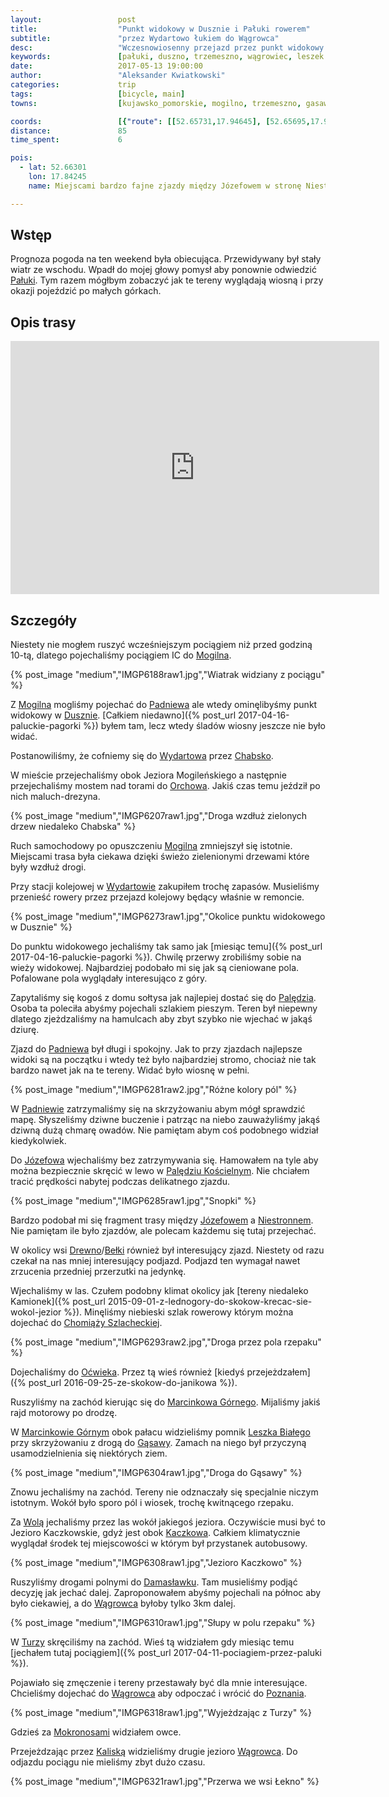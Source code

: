 ```yaml
---
layout:                 post
title:                  "Punkt widokowy w Dusznie i Pałuki rowerem"
subtitle:               "przez Wydartowo łukiem do Wągrowca"
desc:                   "Wczesnowiosenny przejazd przez punkt widokowy w Dusznie w stronę Wągrowca, przez tereny wielu nieistniejących już połączeń kolejowych."
keywords:               [pałuki, duszno, trzemeszno, wągrowiec, leszek biały, gąsawa, rzepak, wiosna]
date:                   2017-05-13 19:00:00
author:                 "Aleksander Kwiatkowski"
categories:             trip
tags:                   [bicycle, main]
towns:                  [kujawsko_pomorskie, mogilno, trzemeszno, gasawa, rogowo_zninski, znin, damaslawek, wagrowiec]

coords:                 [{"route": [[52.65731,17.94645], [52.65695,17.94997], [52.64351,17.94774], [52.63924,17.94182], [52.62424,17.93341], [52.61033,17.90740], [52.61189,17.89624], [52.60381,17.87702], [52.60579,17.85376], [52.60876,17.85625], [52.61054,17.86217], [52.62309,17.87925], [52.65622,17.87727], [52.66122,17.84234], [52.67303,17.84380], [52.68240,17.83281], [52.69853,17.83693], [52.70368,17.83436], [52.70487,17.82715], [52.72167,17.81659], [52.73227,17.78955], [52.74038,17.78732], [52.74433,17.76200], [52.75285,17.75402], [52.76100,17.73033], [52.76599,17.72784], [52.76911,17.70029], [52.77882,17.66793], [52.78250,17.63858], [52.79008,17.62424], [52.80051,17.61935], [52.81691,17.59695], [52.82100,17.56845], [52.83962,17.49928], [52.86512,17.49026], [52.87191,17.46520], [52.87118,17.43670], [52.86124,17.38606], [52.85191,17.32083], [52.84102,17.30444], [52.83760,17.30573], [52.82993,17.29543], [52.82837,17.23972], [52.80980,17.20762], [52.80944,17.20247]], "type": "bicycle"}]
distance:               85
time_spent:             6

pois:
  - lat: 52.66301
    lon: 17.84245
    name: Miejscami bardzo fajne zjazdy między Józefowem w stronę Niestronno

---
```


[wiki-paluki]: https://pl.wikipedia.org/wiki/Pa%C5%82uki
[wiki-mogilno]: https://pl.wikipedia.org/wiki/Mogilno
[wiki-padniewo]: https://pl.wikipedia.org/wiki/Padniewo
[wiki-duszno]: https://pl.wikipedia.org/wiki/Duszno
[wiki-wydartowo]: https://pl.wikipedia.org/wiki/Wydartowo
[wiki-chabsko]: https://pl.wikipedia.org/wiki/Chabsko
[wiki-orchowo]: https://pl.wikipedia.org/wiki/Orchowo
[wiki-paledzie]: https://pl.wikipedia.org/wiki/Pal%C4%99dzie_Dolne
[wiki-jozefowo]: https://pl.wikipedia.org/wiki/J%C3%B3zefowo_(powiat_mogile%C5%84ski)
[wiki-paledzie-koscielne]: https://pl.wikipedia.org/wiki/Pal%C4%99dzie_Ko%C5%9Bcielne
[wiki-niestronno]: https://pl.wikipedia.org/wiki/Niestronno
[wiki-drewno]: https://pl.wikipedia.org/wiki/Drewno_(wojew%C3%B3dztwo_kujawsko-pomorskie)
[wiki-belki]: https://pl.wikipedia.org/wiki/Be%C5%82ki
[wiki-chomiaza]: https://pl.wikipedia.org/wiki/Chomi%C4%85%C5%BCa_Szlachecka
[wiki-ocwieka]: https://pl.wikipedia.org/wiki/O%C4%87wieka_(wie%C5%9B_w_wojew%C3%B3dztwie_kujawsko-pomorskim)
[wiki-marcinkowo-gorne]: https://pl.wikipedia.org/wiki/Marcinkowo_G%C3%B3rne
[wiki-gasawa]: https://pl.wikipedia.org/wiki/G%C4%85sawa
[wiki-wola]: https://pl.wikipedia.org/wiki/Wola_(powiat_%C5%BCni%C5%84ski)
[wiki-kaczkowo]: https://pl.wikipedia.org/wiki/Kaczkowo_(powiat_%C5%BCni%C5%84ski)
[wiki-damaslawek]: https://pl.wikipedia.org/wiki/Damas%C5%82awek
[wiki-wagrowiec]: https://pl.wikipedia.org/wiki/W%C4%85growiec
[wiki-turza]: https://pl.wikipedia.org/wiki/Turza_(wojew%C3%B3dztwo_wielkopolskie)
[wiki-poznan]: https://pl.wikipedia.org/wiki/Pozna%C5%84
[wiki-mokronosy]: https://pl.wikipedia.org/wiki/Mokronosy
[wiki-kaliska]: https://pl.wikipedia.org/wiki/Kaliska_(powiat_w%C4%85growiecki)
[wiki-leszek-bialy]: https://pl.wikipedia.org/wiki/Leszek_Bia%C5%82y


Wstęp
-----

Prognoza pogoda na ten weekend była obiecująca. Przewidywany był stały wiatr ze
wschodu. Wpadł do mojej głowy pomysł aby ponownie
odwiedzić [Pałuki][wiki-paluki]. Tym razem mógłbym zobaczyć jak te tereny wyglądają wiosną
i przy okazji pojeździć po małych górkach.

Opis trasy
----------

<iframe height='405' width='590' frameborder='0' allowtransparency='true' scrolling='no' src='https://www.strava.com/activities/984580096/embed/22dfa2e9c72aee48d61cce19040c7cc704a729ee'></iframe>

Szczegóły
---------

Niestety nie mogłem ruszyć wcześniejszym pociągiem niż przed godziną 10-tą, dlatego
pojechaliśmy pociągiem IC do [Mogilna][wiki-mogilno].

{% post_image "medium","IMGP6188raw1.jpg","Wiatrak widziany z pociągu" %}

Z [Mogilna][wiki-mogilno] mogliśmy pojechać do [Padniewa][wiki-padniewo] ale
wtedy ominęlibyśmy punkt widokowy w [Dusznie][wiki-duszno].
[Całkiem niedawno]({% post_url 2017-04-16-paluckie-pagorki %}) byłem
tam, lecz wtedy śladów wiosny jeszcze nie było widać.

Postanowiliśmy, że cofniemy się do [Wydartowa][wiki-wydartowo] przez
[Chabsko][wiki-chabsko].

W mieście przejechaliśmy obok Jeziora Mogileńskiego a następnie przejechaliśmy
mostem nad torami do [Orchowa][wiki-orchowo]. Jakiś czas temu jeździł
po nich maluch-drezyna.

{% post_image "medium","IMGP6207raw1.jpg","Droga wzdłuż zielonych drzew niedaleko Chabska" %}

Ruch samochodowy po opuszczeniu [Mogilna][wiki-mogilno] zmniejszył się istotnie.
Miejscami trasa była ciekawa dzięki świeżo zielenionymi drzewami
które były wzdłuż drogi.

Przy stacji kolejowej w [Wydartowie][wiki-wydartowo] zakupiłem trochę zapasów.
Musieliśmy przenieść rowery przez przejazd kolejowy będący właśnie w
remoncie.

{% post_image "medium","IMGP6273raw1.jpg","Okolice punktu widokowego w Dusznie" %}

Do punktu widokowego jechaliśmy tak samo jak
[miesiąc temu]({% post_url 2017-04-16-paluckie-pagorki %}). Chwilę
przerwy zrobiliśmy sobie na wieży widokowej. Najbardziej podobało mi się jak
są cieniowane pola. Pofalowane pola wyglądały interesująco z góry.

Zapytaliśmy się kogoś z domu sołtysa jak najlepiej dostać się do
[Palędzia][wiki-paledzie]. Osoba ta poleciła abyśmy pojechali szlakiem
pieszym. Teren był niepewny dlatego zjeżdzaliśmy na hamulcach aby zbyt szybko
nie wjechać w jakąś dziurę.

Zjazd do [Padniewa][wiki-padniewo] był długi i spokojny. Jak to przy zjazdach
najlepsze widoki są na początku i wtedy też było najbardziej stromo, chociaż
nie tak bardzo nawet jak na te tereny. Widać było wiosnę w pełni.

{% post_image "medium","IMGP6281raw2.jpg","Różne kolory pól" %}

W [Padniewie][wiki-padniewo] zatrzymaliśmy się na skrzyżowaniu abym mógł
sprawdzić mapę. Słyszeliśmy dziwne buczenie i patrząc na niebo zauważyliśmy
jakąś dziwną dużą chmarę owadów. Nie pamiętam abym coś podobnego
widział kiedykolwiek.

Do [Józefowa][wiki-jozefowo] wjechaliśmy bez zatrzymywania się. Hamowałem na tyle
aby można bezpiecznie skręcić w lewo w [Palędziu Kościelnym][wiki-paledzie-koscielne].
Nie chciałem tracić prędkości nabytej podczas delikatnego zjazdu.

{% post_image "medium","IMGP6285raw1.jpg","Snopki" %}

Bardzo podobał mi się fragment trasy między [Józefowem][wiki-jozefowo] a
[Niestronnem][wiki-niestronno]. Nie pamiętam ile było zjazdów, ale polecam
każdemu się tutaj przejechać.

W okolicy wsi [Drewno][wiki-drewno]/[Bełki][wiki-belki]
również był interesujący zjazd. Niestety
od razu czekał na nas mniej interesujący podjazd. Podjazd ten wymagał nawet zrzucenia
przedniej przerzutki na jedynkę.

Wjechaliśmy w las. Czułem podobny klimat okolicy jak
[tereny niedaleko Kamionek]({% post_url 2015-09-01-z-lednogory-do-skokow-krecac-sie-wokol-jezior %}).
Minęliśmy niebieski szlak rowerowy którym można
dojechać do [Chomiąży Szlacheckiej][wiki-chomiaza].

{% post_image "medium","IMGP6293raw2.jpg","Droga przez pola rzepaku" %}

Dojechaliśmy do [Oćwieka][wiki-ocwieka]. Przez tą wieś również
[kiedyś przejeżdzałem]({% post_url 2016-09-25-ze-skokow-do-janikowa %}).

Ruszyliśmy na zachód kierując się do [Marcinkowa Górnego][wiki-marcinkowo-gorne].
Mijaliśmy jakiś rajd motorowy po drodzę.

W [Marcinkowie Górnym][wiki-marcinkowo-gorne] obok pałacu widzieliśmy
pomnik [Leszka Białego][wiki-leszek-bialy] przy skrzyżowaniu z drogą do
[Gąsawy][wiki-gasawa]. Zamach na niego był przyczyną usamodzielnienia się niektórych
ziem.

{% post_image "medium","IMGP6304raw1.jpg","Droga do Gąsawy" %}

Znowu jechaliśmy na zachód. Tereny nie odznaczały się specjalnie niczym istotnym. Wokół
było sporo pól i wiosek, trochę kwitnącego rzepaku.

Za [Wolą][wiki-wola] jechaliśmy przez las wokół jakiegoś jeziora. Oczywiście
musi być to Jezioro Kaczkowskie, gdyż jest obok [Kaczkowa][wiki-kaczkowo].
Całkiem klimatycznie wyglądał środek tej miejscowości w którym był
przystanek autobusowy.

{% post_image "medium","IMGP6308raw1.jpg","Jezioro Kaczkowo" %}

Ruszyliśmy drogami polnymi do [Damasławku][wiki-damaslawek].
Tam musieliśmy podjąć decyzję jak jechać dalej. Zaproponowałem abyśmy pojechali
na północ aby było ciekawiej, a do [Wągrowca][wiki-wagrowiec] byłoby tylko 3km dalej.

{% post_image "medium","IMGP6310raw1.jpg","Słupy w polu rzepaku" %}

W [Turzy][wiki-turza] skręciliśmy na zachód. Wieś tą widziałem gdy
miesiąc temu
[jechałem tutaj pociągiem]({% post_url 2017-04-11-pociagiem-przez-paluki %}).

Pojawiało się zmęczenie i tereny przestawały być dla mnie interesujące.
Chcieliśmy dojechać do [Wągrowca][wiki-wagrowiec] aby odpoczać i wrócić
do [Poznania][wiki-poznan].

{% post_image "medium","IMGP6318raw1.jpg","Wyjeżdzając z Turzy" %}

Gdzieś za [Mokronosami][wiki-mokronosy] widziałem owce.

Przejeżdzając przez [Kaliską][wiki-kaliska] widzieliśmy drugie jezioro
[Wągrowca][wiki-wagrowiec]. Do odjazdu pociągu nie mieliśmy zbyt dużo czasu.

{% post_image "medium","IMGP6321raw1.jpg","Przerwa we wsi Łekno" %}
